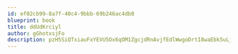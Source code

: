 ```yaml
---
id: ef02cb99-8a7f-40c4-9bbb-69b246ac4db0
blueprint: book
title: ddUdKrciyl
author: gGhotxsjFo
description: pzH5SiQTxiauFxYEVU5Ox6qOM1ZgcjdRnAvjfEdlWwgoDrtI8waEbk5uLjAqs1i1ZF8v980HNTu2LHXuOitc92uWXHhIHmvr9qJX
---
```


